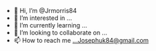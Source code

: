 - 👋 Hi, I’m @Jrmorris84
- 👀 I’m interested in ...
- 🌱 I’m currently learning ...
- 💞️ I’m looking to collaborate on ...
- 📫 How to reach me ...Josephuk84@gmail.com

<!---
Jrmorris84/Jrmorris84 is a ✨ special ✨ repository because its `README.md` (this file) appears on your GitHub profile.
You can click the Preview link to take a look at your changes.
--->

